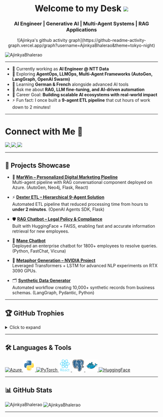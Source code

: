 <h1 align="center">Welcome to my Desk <img src="https://media.giphy.com/media/hvRJCLFzcasrR4ia7z/giphy.gif" width="35"></h1>
<h3 align="center"> AI Engineer | Generative AI | Multi-Agent Systems | RAG Applications</h3>

<p align="center">
  ![Ajinkya's github activity graph](https://github-readme-activity-graph.vercel.app/graph?username=AjinkyaBhalerao&theme=tokyo-night)
</p>

<p align="left"> <img src="https://komarev.com/ghpvc/?username=AjinkyaBhalerao&label=Profile%20views&color=0e75b6&style=flat" alt="AjinkyaBhalerao" /> </p>

---

- 🔭 Currently working as **AI Engineer @ NTT Data**
- 🤖 Exploring **AgentOps, LLMOps, Multi-Agent Frameworks (AutoGen, LangGraph, OpenAI Swarm)**
- 🌱 Learning **German & French** alongside advanced AI tools
- 💬 Ask me about **RAG, LLM fine-tuning, and AI-driven automation**
- 🎯 Career Goal: **Building scalable AI ecosystems with real-world impact**
- ⚡ Fun fact: I once built a **9-agent ETL pipeline** that cut hours of work down to 2 minutes!

---

<h1 align="left">Connect with Me 💬</h1>
<p align="left">
<a href="https://www.linkedin.com/in/ajinkya-bhalerao-71224b141/">
  <img height="50" src="https://user-images.githubusercontent.com/46517096/166973395-19676cd8-f8ec-4abf-83ff-da8243505b82.png"/>
</a>
<a href="mailto:b.ajinkya09@gmail.com">
  <img height="50" src="https://cdn-icons-png.flaticon.com/512/732/732200.png"/>
</a>
<a href="https://github.com/AjinkyaBhalerao/">
  <img height="50" src="https://cdn-icons-png.flaticon.com/512/733/733553.png"/>
</a>
</p>

---

## 🚀 Projects Showcase

- 🧩 [**MarWin – Personalized Digital Marketing Pipeline**](https://github.com/AjinkyaBhalerao)  
  Multi-agent pipeline with RAG conversational component deployed on Azure. (AutoGen, Neo4j, Flask, React)

- ⚡ [**Dexter ETL – Hierarchical 9-Agent Solution**](https://github.com/AjinkyaBhalerao)  
  Automated ETL pipeline that reduced processing time from hours to **under 2 minutes**. (OpenAI Agents SDK, Flask)

- 🛡️ [**RAG Chatbot – Legal Policy & Compliance**](https://github.com/AjinkyaBhalerao)  
  Built with HuggingFace + FAISS, enabling fast and accurate information retrieval for new employees.  

- 🏢 [**Mane Chatbot**](https://github.com/AjinkyaBhalerao/Mane-Project)  
  Deployed an enterprise chatbot for 1800+ employees to resolve queries. (Python, FastChat, Vicuna)  

- 🎨 [**Metaphor Generation – NVIDIA Project**](https://github.com/AjinkyaBhalerao/Web-Portfolio/blob/main/public/Ajinkya_Bhalerao_NVAITC.pdf)  
  Leveraged Transformers + LSTM for advanced NLP experiments on RTX 3090 GPUs.  

- 🗂️ [**Synthetic Data Generator**](https://github.com/AjinkyaBhalerao)  
  Automated workflow creating 10,000+ synthetic records from business schemas. (LangGraph, Pydantic, Python)  

---

## 🏆 GitHub Trophies
<details><summary>Click to expand</summary>
<p align="left">
<img width=900 src="https://github-profile-trophy.vercel.app/?username=AjinkyaBhalerao&column=7&theme=gruvbox&no-frame=true"/>
</p>
</details>

---

## 🛠️ Languages & Tools
<p align="left">
<a href="https://azure.microsoft.com/" target="_blank"> <img src="https://cdn.worldvectorlogo.com/logos/microsoft-azure-3.svg" alt="Azure" width="40"/> </a>
<a href="https://www.python.org/" target="_blank"> <img src="https://raw.githubusercontent.com/devicons/devicon/master/icons/python/python-original.svg" alt="Python" width="40"/> </a>
<a href="https://pytorch.org/" target="_blank"> <img src="https://www.vectorlogo.zone/logos/pytorch/pytorch-icon.svg" alt="PyTorch" width="40"/> </a>
<a href="https://react.dev/" target="_blank"> <img src="https://raw.githubusercontent.com/devicons/devicon/master/icons/react/react-original-wordmark.svg" alt="React" width="40"/> </a>
<a href="https://www.postgresql.org/" target="_blank"> <img src="https://raw.githubusercontent.com/devicons/devicon/master/icons/postgresql/postgresql-original.svg" alt="PostgreSQL" width="40"/> </a>
<a href="https://www.docker.com/" target="_blank"> <img src="https://raw.githubusercontent.com/devicons/devicon/master/icons/docker/docker-original.svg" alt="Docker" width="40"/> </a>
<a href="https://huggingface.co/" target="_blank"> <img src="https://huggingface.co/front/assets/huggingface_logo.svg" alt="HuggingFace" width="40"/> </a>
</p>

---

## 📊 GitHub Stats
<p><img align="left" src="https://github-readme-stats.vercel.app/api/top-langs?username=AjinkyaBhalerao&show_icons=true&locale=en&layout=compact" alt="AjinkyaBhalerao" /></p>

<p>&nbsp;<img align="center" src="https://github-readme-stats.vercel.app/api?username=AjinkyaBhalerao&show_icons=true&locale=en" alt="AjinkyaBhalerao" /></p>

---
